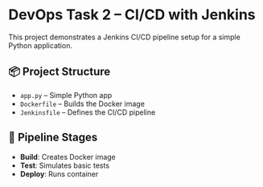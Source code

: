 # DevOps Task 2 – CI/CD with Jenkins

This project demonstrates a Jenkins CI/CD pipeline setup for a simple Python application.

## 📦 Project Structure
- `app.py` – Simple Python app
- `Dockerfile` – Builds the Docker image
- `Jenkinsfile` – Defines the CI/CD pipeline

## 🚀 Pipeline Stages
- **Build**: Creates Docker image
- **Test**: Simulates basic tests
- **Deploy**: Runs container



